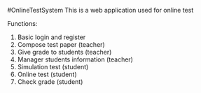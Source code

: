 #OnlineTestSystem
This is a web application used for online test

Functions:<br>
1. Basic login and register<br>
2. Compose test paper (teacher)<br>
3. Give grade to students (teacher)<br>
4. Manager students information (teacher)<br>
5. Simulation test (student)<br>
6. Online test (student)<br>
7. Check grade (student)<br>
